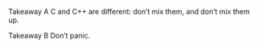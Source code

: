 
Takeaway A C and C++ are different: don’t mix them, and don’t mix them up.


Takeaway B Don’t panic.